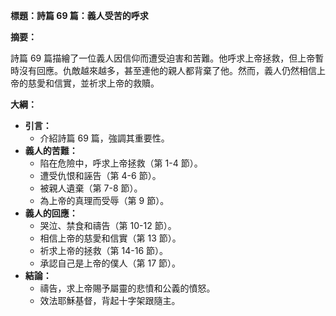 **標題：詩篇 69 篇：義人受苦的呼求**

**摘要：**

詩篇 69 篇描繪了一位義人因信仰而遭受迫害和苦難。他呼求上帝拯救，但上帝暫時沒有回應。仇敵越來越多，甚至連他的親人都背棄了他。然而，義人仍然相信上帝的慈愛和信實，並祈求上帝的救贖。

**大綱：**

* **引言：**
    * 介紹詩篇 69 篇，強調其重要性。
* **義人的苦難：**
    * 陷在危險中，呼求上帝拯救（第 1-4 節）。
    * 遭受仇恨和誣告（第 4-6 節）。
    * 被親人遺棄（第 7-8 節）。
    * 為上帝的真理而受辱（第 9 節）。
* **義人的回應：**
    * 哭泣、禁食和禱告（第 10-12 節）。
    * 相信上帝的慈愛和信實（第 13 節）。
    * 祈求上帝的拯救（第 14-16 節）。
    * 承認自己是上帝的僕人（第 17 節）。
* **結論：**
    * 禱告，求上帝賜予屬靈的悲憤和公義的憤怒。
    * 效法耶穌基督，背起十字架跟隨主。